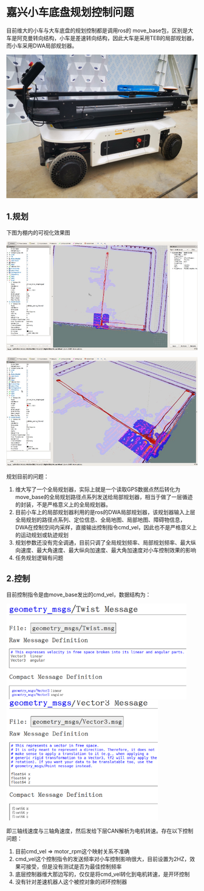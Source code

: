 # 嘉兴小车底盘规划控制问题

目前维大的小车与大车底盘的规划控制都是调用ros的        move_base包，区别是大车是阿克曼转向结构，小车是差速转向结构，因此大车是采用TEB的局部规划器，而小车采用DWA局部规划器。

![](图片/20210409_嘉兴小车底盘规划控制问题/IMG_20210402_110853(1).jpg)

## 1.规划

下图为棚内的可视化效果图

![](图片/20210409_嘉兴小车底盘规划控制问题/截图_2021-04-01_18-01-49.jpg)

![](图片/20210409_嘉兴小车底盘规划控制问题/截图_2021-04-01_18-02-43.jpg)

规划目前的问题：

1. 维大写了一个全局规划器，实际上就是一个读取GPS数据点然后转化为move_base的全局规划路径点系列发送给局部规划器，相当于做了一层循迹的封装，不是严格意义上的全局规划器。
2. 目前小车上的局部规划器利用的是ros的DWA局部规划器，该规划器输入上层全局规划的路径点系列、定位信息、全局地图、局部地图、障碍物信息，DWA在控制空间内采样，直接输出控制指令cmd_vel，因此也不是严格意义上的运动规划或轨迹规划
3. 规划参数还没有完全调通，目前只调了全局规划频率、局部规划频率、最大纵向速度、最大角速度、最大纵向加速度、最大角加速度对小车控制效果的影响
4. 任务规划逻辑有问题 

## 2.控制

目前控制指令是由move_base发出的cmd_vel，数据结构为：

<img src="图片/20210409_嘉兴小车底盘规划控制问题/2021-04-09 11-14-18 的屏幕截图.png" style="zoom: 67%;" />

<img src="图片/20210409_嘉兴小车底盘规划控制问题/2021-04-09 11-14-41 的屏幕截图.png" style="zoom:67%;" />

即三轴线速度与三轴角速度，然后发给下层CAN解析为电机转速。存在以下控制问题：

1. 目前cmd_vel => motor_rpm这个映射关系不准确
2. cmd_vel这个控制指令的发送频率对小车控制影响很大，目前设置为2HZ，效果可接受，但是没有测试是否为最佳控制频率
3. 底层控制器维大那边写的，仅仅是将cmd_vel转化到电机转速，是开环控制
4. 没有针对差速机器人这个被控对象的闭环控制器